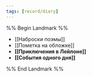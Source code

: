 ```yaml
---
tags: [record/diary]
---
```


%% Begin Landmark %%

- [[Наброски поэмы]]
- [[Пометка на обложке]]
- **[[Приключения в Лейлоне]]**
- **[[События одного дня]]**

%% End Landmark %%
